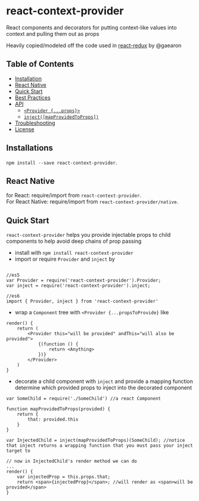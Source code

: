 # react-context-provider
React components and decorators for putting context-like values into context and pulling them out as props

Heavily copied/modeled off the code used in [react-redux](https://github.com/gaearon/react-redux/) by @gaearon 

## Table of Contents

- [Installation](#installation)
- [React Native](#react-native)
- [Quick Start](#quick-start)
- [Best Practices](#bestpractices)
- [API](#api)
  - [`<Provider {...props}>`](#provider-store)
  - [`inject([mapProvidedToProps])`](#connectmapstatetoprops-mapdispatchtoprops-mergeprops)
- [Troubleshooting](#troubleshooting)
- [License](#license)

## Installations

`npm install --save react-context-provider`.  

## React Native

for React: require/import from `react-context-provider`.  
For React Native: require/import from `react-context-provider/native`.

## Quick Start

`react-context-provider` helps you provide injectable props to child components to help avoid deep chains of prop passing

- install with `npm install react-context-provider`
- import or require `Provider` and `inject` by
```

//es5
var Provider = require('react-context-provider').Provider;
var inject = require('react-context-provider').inject;

//es6
import { Provider, inject } from 'react-context-provider'

```

- wrap a `Component` tree with `<Provider {...propsToProvide}` like
```
render() {
    return (
        <Provider this="will be provided" andThis="will also be provided">
            {(function () {
                return <Anything>
            })}
        </Provider>
    )
}
```

- decorate a child component with `inject` and provide a mapping function determine which provided props to inject into the decorated component
```
var SomeChild = require('./SomeChild') //a react Component

function mapProvidedToProps(provided) {
    return {
        that: provided.this
    }
}

var InjectedChild = inject(mapProvidedToProps)(SomeChild); //notice that inject returns a wrapping function that you must pass your inject target to

// now in InjectedChild's render method we can do
...
render() {
    var injectedProp = this.props.that;
    return <span>{injectedProp}</span>; //will render as <span>will be provided</span>
}
```





